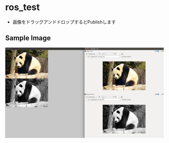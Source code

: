 # ros_test

* 画像をドラッグアンドドロップするとPublishします

## Sample Image

![](https://raw.githubusercontent.com/shotahirama/myoFApps/master/ros_test/ros_test_sample.png)
